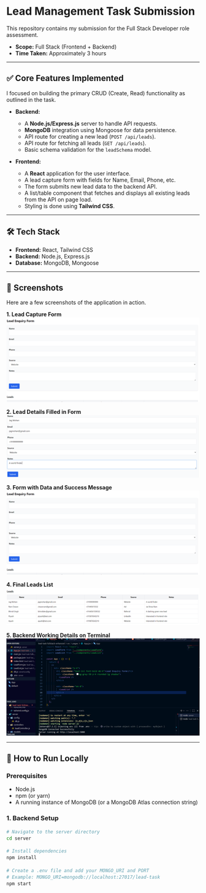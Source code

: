 # Lead Management Task Submission

This repository contains my submission for the Full Stack Developer role assessment.

-   **Scope:** Full Stack (Frontend + Backend)
-   **Time Taken:** Approximately 3 hours

---

## ✅ Core Features Implemented

I focused on building the primary CRUD (Create, Read) functionality as outlined in the task.

-   **Backend:**
    -   A **Node.js/Express.js** server to handle API requests.
    -   **MongoDB** integration using Mongoose for data persistence.
    -   API route for creating a new lead (`POST /api/leads`).
    -   API route for fetching all leads (`GET /api/leads`).
    -   Basic schema validation for the `leadSchema` model.

-   **Frontend:**
    -   A **React** application for the user interface.
    -   A lead capture form with fields for Name, Email, Phone, etc.
    -   The form submits new lead data to the backend API.
    -   A list/table component that fetches and displays all existing leads from the API on page load.
    -   Styling is done using **Tailwind CSS**.

---

## 🛠 Tech Stack

-   **Frontend:** React, Tailwind CSS
-   **Backend:** Node.js, Express.js
-   **Database:** MongoDB, Mongoose

---

## 📸 Screenshots

Here are a few screenshots of the application in action.

**1. Lead Capture Form**
![Lead Creation Success](https://github.com/ayushdwivedi12/Lead_Management_task_fullStack/blob/main/Screenshot%202025-09-05%20221141.png?raw=true)

**2. Lead Details Filled in Form**
![Leads Details Filled](https://github.com/ayushdwivedi12/Lead_Management_task_fullStack/blob/main/Screenshot%202025-09-05%20221349.png?raw=true)

**3. Form with Data and Success Message**
![Lead Creation Success](https://github.com/ayushdwivedi12/Lead_Management_task_fullStack/blob/main/Screenshot%202025-09-05%20221141.png?raw=true)

**4. Final Leads List**
![Leads List Table](https://github.com/ayushdwivedi12/Lead_Management_task_fullStack/blob/main/Screenshot%202025-09-05%20221413.png?raw=true)

**5. Backend Working Details on Terminal**
![Lead Backend Connection Working Terminal Server](https://github.com/ayushdwivedi12/Lead_Management_task_fullStack/blob/main/Screenshot%202025-09-05%20221446.png?raw=true)

---

## 🚀 How to Run Locally

### Prerequisites
- Node.js
- npm (or yarn)
- A running instance of MongoDB (or a MongoDB Atlas connection string)

### 1. Backend Setup
```bash
# Navigate to the server directory
cd server

# Install dependencies
npm install

# Create a .env file and add your MONGO_URI and PORT
# Example: MONGO_URI=mongodb://localhost:27017/lead-task
npm start
